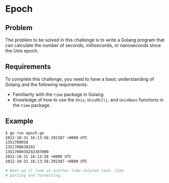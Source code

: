 # Epoch

## Problem

The problem to be solved in this challenge is to write a Golang program that can calculate the number of seconds, milliseconds, or nanoseconds since the Unix epoch.

## Requirements

To complete this challenge, you need to have a basic understanding of Golang and the following requirements:

- Familiarity with the `time` package in Golang.
- Knowledge of how to use the `Unix`, `UnixMilli`, and `UnixNano` functions in the `time` package.

## Example

```sh
$ go run epoch.go
2012-10-31 16:13:58.292387 +0000 UTC
1351700038
1351700038292
1351700038292387000
2012-10-31 16:13:58 +0000 UTC
2012-10-31 16:13:58.292387 +0000 UTC

# Next we'll look at another time-related task: time
# parsing and formatting.
```
